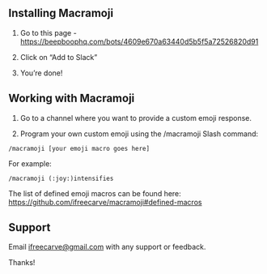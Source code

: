 ##  Installing Macramoji

1) Go to this page - https://beepboophq.com/bots/4609e670a63440d5b5f5a72526820d91

2) Click on “Add to Slack”

3) You’re done!


## Working with Macramoji

1) Go to a channel where you want to provide a custom emoji response.

2) Program your own custom emoji using the /macramoji Slash command:

```
/macramoji [your emoji macro goes here]
```

For example:

```
/macramoji (:joy:)intensifies
```

The list of defined emoji macros can be found here: https://github.com/ifreecarve/macramoji#defined-macros

## Support

Email ifreecarve@gmail.com with any support or feedback.

Thanks!
